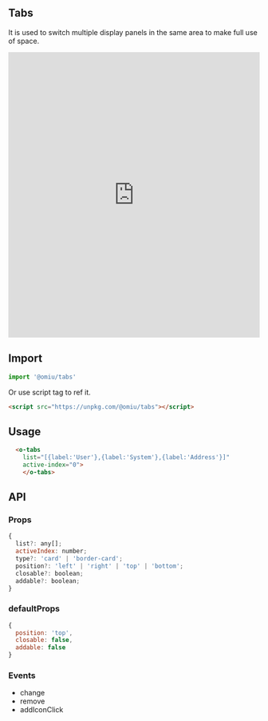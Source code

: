 ## Tabs  

It is used to switch multiple display panels in the same area to make full use of space.

<iframe height="572" style="width: 100%;" scrolling="no" title="OMIU Tabs" src="https://codepen.io/omijs/embed/XWmjyXK?height=572&theme-id=dark&default-tab=html,result" frameborder="no" allowtransparency="true" allowfullscreen="true" loading="lazy">
  See the Pen <a href='https://codepen.io/omijs/pen/XWmjyXK'>OMIU Tabs</a> by OMI
  (<a href='https://codepen.io/omijs'>@omijs</a>) on <a href='https://codepen.io'>CodePen</a>.
</iframe>

## Import

```js
import '@omiu/tabs'
```

Or use script tag to ref it.


```html
<script src="https://unpkg.com/@omiu/tabs"></script>
```

## Usage

```html
  <o-tabs 
    list="[{label:'User'},{label:'System'},{label:'Address'}]" 
    active-index="0">
	</o-tabs>
```


## API

### Props

```jsx
{
  list?: any[];
  activeIndex: number;
  type?: 'card' | 'border-card';
  position?: 'left' | 'right' | 'top' | 'bottom';
  closable?: boolean;
  addable?: boolean;
}
```

### defaultProps

```jsx
{
  position: 'top',
  closable: false,
  addable: false
}
```

### Events

* change
* remove
* addIconClick
